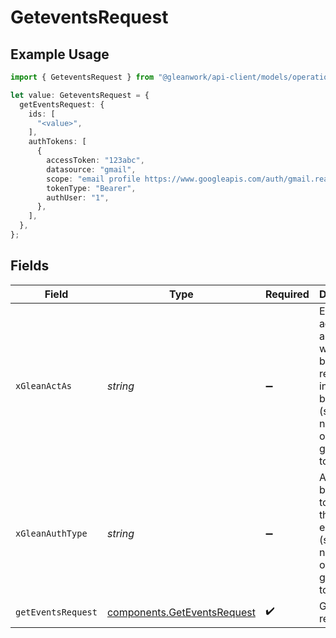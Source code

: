 # GeteventsRequest

## Example Usage

```typescript
import { GeteventsRequest } from "@gleanwork/api-client/models/operations";

let value: GeteventsRequest = {
  getEventsRequest: {
    ids: [
      "<value>",
    ],
    authTokens: [
      {
        accessToken: "123abc",
        datasource: "gmail",
        scope: "email profile https://www.googleapis.com/auth/gmail.readonly",
        tokenType: "Bearer",
        authUser: "1",
      },
    ],
  },
};
```

## Fields

| Field                                                                                                                    | Type                                                                                                                     | Required                                                                                                                 | Description                                                                                                              |
| ------------------------------------------------------------------------------------------------------------------------ | ------------------------------------------------------------------------------------------------------------------------ | ------------------------------------------------------------------------------------------------------------------------ | ------------------------------------------------------------------------------------------------------------------------ |
| `xGleanActAs`                                                                                                            | *string*                                                                                                                 | :heavy_minus_sign:                                                                                                       | Email address of a user on whose behalf the request is intended to be made (should be non-empty only for global tokens). |
| `xGleanAuthType`                                                                                                         | *string*                                                                                                                 | :heavy_minus_sign:                                                                                                       | Auth type being used to access the endpoint (should be non-empty only for global tokens).                                |
| `getEventsRequest`                                                                                                       | [components.GetEventsRequest](../../models/components/geteventsrequest.md)                                               | :heavy_check_mark:                                                                                                       | GetEvents request                                                                                                        |